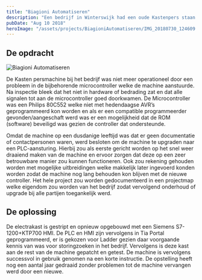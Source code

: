 ```yaml
---
title: "Biagioni Automatiseren"
description: "Een bedrijf in Winterswijk had een oude Kastenpers staan waar de microcontroller besturing van defect was geraakt. Zoekende naar een oplossing kwamen het bedrijf bij mij om een nieuwe besturing te maken, en de machine weer werkend te krijgen."
pubDate: "Aug 10 2018"
heroImage: "/assets/projects/BiagioniAutomatiseren/IMG_20180730_124609.webp"
---
```


## De opdracht


![Biagioni Automatiseren](/assets/projects/BiagioniAutomatiseren/IMG_20180724_201920.webp)

De Kasten persmachine bij het bedrijf was niet meer operationeel door een probleem in de bijbehorende microcontroller welke de machine aanstuurde. Na inspectie bleek dat het niet in hardware of bedrading zat en dat alle signalen tot aan de microcontroller goed doorkwamen. De Microcontroller was een Philips 80C552 welke niet met hedendaagse AVR’s geprogrammeerd kon worden en als er een compatible programmeerder gevonden/aangeschaft werd was er een mogelijkheid dat de ROM (software) beveiligd was gezien de controller dat ondersteunde.

Omdat de machine op een dusdanige leeftijd was dat er geen documentatie of contactpersonen waren, werd besloten om de machine te upgraden naar een PLC-aansturing. Hierbij zou als eerste gericht worden op het snel weer draaiend maken van de machine en ervoor zorgen dat deze op een zeer betrouwbare manier zou kunnen functioneren. Ook zou rekening gehouden worden met mogelijke uitbreidingen welke makkelijk later ingevoerd konden worden zodat de machine nog lang behouden kon blijven met de nieuwe controller. Het hele project zou worden gedocumenteerd in een projectmap welke eigendom zou worden van het bedrijf zodat vervolgend onderhoud of upgrade bij alle partijen toegankelijk werd.

## De oplossing

De electrakast is gestript en opnieuw opgebouwd met een Siemens S7-1200+KTP700 HMI. De PLC en HMI zijn vervolgens in Tia Portal geprogrammeerd, er is gekozen voor Ladder gezien daar voorgaande kennis van was voor storingzoeken in het bedrijf. Vervolgens is deze kast aan de rest van de machine gepatcht en getest. De machine is vervolgens successvol in gebruik genomen na een korte instructie. De opstelling heeft nog een aantal jaar gedraaid zonder problemen tot de machine vervangen werd door een nieuwe.